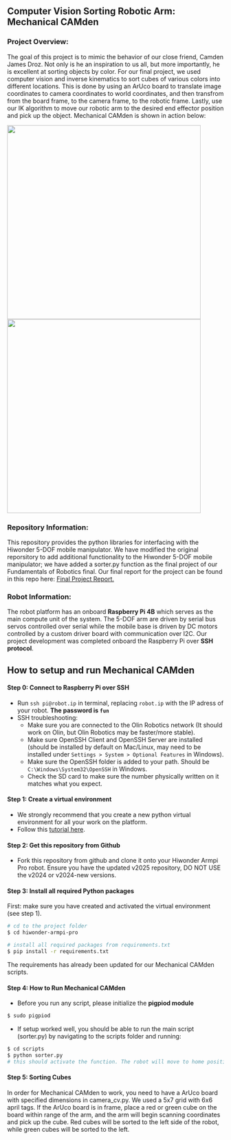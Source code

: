 ## Computer Vision Sorting Robotic Arm: Mechanical CAMden

### Project Overview: 
The goal of this project is to mimic the behavior of our close friend, Camden James Droz. Not only is he an inspiration to us all, but more importantly, he is excellent at sorting objects by color. For our final project, we used computer vision and inverse kinematics to sort cubes of various colors into different locations. This is done by using an ArUco board to translate image coordinates to camera coordinates to world coordinates, and then transfrom from the board frame, to the camera frame, to the robotic frame. Lastly, use our IK algorithm to move our robotic arm to the desired end effector position and pick up the object. Mechanical CAMden is shown in action below: 

<img src="media/gif_video.gif" height="450">  <img src="media/gif_video2.gif" height="450">

### Repository Information: 
This repository provides the python libraries for interfacing with the Hiwonder 5-DOF mobile manipulator. We have modified the original reporsitory to add additional functionality to the Hiwonder 5-DOF mobile manipulator; we have added a sorter.py function as the final project of our Fundamentals of Robotics final. Our final report for the project can be found in this repo here: [Final Project Report.](https://github.com/swisnoski/hiwonder-armpi-pro/blob/v2025/Mechanical_CAMden_Technical_Report.pdf)

### Robot Information:
The robot platform has an onboard **Raspberry Pi 4B** which serves as the main compute unit of the system. The 5-DOF arm are driven by serial bus servos controlled over serial while the mobile base is driven by DC motors controlled by a custom driver board with communication over I2C. Our project development was completed onboard the Raspberry Pi over **SSH protocol**.


## How to setup and run Mechanical CAMden

#### Step 0: Connect to Raspberry Pi over SSH
- Run `ssh pi@robot.ip` in terminal, replacing `robot.ip` with the IP adress of your robot.
  **The password is `fun`** 
- SSH troubleshooting:
  - Make sure you are connected to the Olin Robotics network (It should work on Olin, but Olin Robotics may be faster/more stable).
  - Make sure OpenSSH Client and OpenSSH Server are installed (should be installed by default on Mac/Linux, may need to be installed under `Settings > System > Optional Features` in Windows).
  - Make sure the OpenSSH folder is added to your path. Should be `C:\Windows\System32\OpenSSH` in Windows.
  - Check the SD card to make sure the number physically written on it matches what you expect.

#### Step 1: Create a virtual environment
- We strongly recommend that you create a new python virtual environment for all your work on the platform.
- Follow this [tutorial here](https://docs.python.org/3/tutorial/venv.html).


#### Step 2: Get this repository from Github
- Fork this repository from github and clone it onto your Hiwonder Armpi Pro robot. Ensure you have the updated v2025 repository, DO NOT USE the v2024 or v2024-new versions. 


#### Step 3: Install all required Python packages
First: make sure you have created and activated the virtual environment (see step 1).
```bash
# cd to the project folder
$ cd hiwonder-armpi-pro

# install all required packages from requirements.txt
$ pip install -r requirements.txt
```
The requirements has already been updated for our Mechanical CAMden scripts. 


#### Step 4: How to Run Mechanical CAMden

- Before you run any script, please initialize the **pigpiod module**
``` bash
$ sudo pigpiod
```

- If setup worked well, you should be able to run the main script (sorter.py) by navigating to the scripts folder and running:
``` bash
$ cd scripts
$ python sorter.py
# this should activate the function. The robot will move to home position. 
```

#### Step 5: Sorting Cubes
In order for Mechanical CAMden to work, you need to have a ArUco board with specified dimensions in camera_cv.py. We used a 5x7 grid with 6x6 april tags. If the ArUco board is in frame, place a red or green cube on the board within range of the arm, and the arm will begin scanning coordinates and pick up the cube. Red cubes will be sorted to the left side of the robot, while green cubes will be sorted to the left. 


